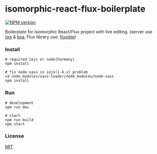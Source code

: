 # isomorphic-react-flux-boilerplate
[![NPM version](https://badge.fury.io/js/isomorphic-react-flux-boilerplate.png)](https://www.npmjs.com/package/isomorphic-react-flux-boilerplate)

Boilerplate for Isomorphic React/Flux project with live editing. (server use [iojs](https://github.com/iojs/io.js) & [koa](https://github.com/koajs/koa), Flux library use: [fluxible](https://github.com/yahoo/fluxible))

### Install

```
# required iojs or node(harmony)
npm install

# fix node-sass in iojs(1.4.x) problem
cd node_modules/sass-loader/node_modules/node-sass
npm install
```

### Run

```
# development
npm run dev

# start
npm run build
npm start
```

### License

[MIT](LICENSE)